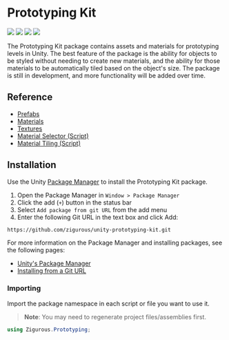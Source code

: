 # Prototyping Kit

[![](https://img.shields.io/badge/github-repo-blue?logo=github)](https://github.com/zigurous/unity-prototyping-kit)
[![](https://img.shields.io/github/package-json/v/zigurous/unity-prototyping-kit)](https://github.com/zigurous/unity-prototyping-kit/releases)
[![](https://img.shields.io/badge/docs-link-success)](https://docs.zigurous.com/com.zigurous.prototyping)
[![](https://img.shields.io/github/license/zigurous/unity-prototyping-kit)](https://github.com/zigurous/unity-prototyping-kit/blob/main/LICENSE.md)

The Prototyping Kit package contains assets and materials for prototyping levels in Unity. The best feature of the package is the ability for objects to be styled without needing to create new materials, and the ability for those materials to be automatically tiled based on the object's size. The package is still in development, and more functionality will be added over time.

## Reference

- [Prefabs](https://docs.zigurous.com/com.zigurous.prototyping/manual/prefabs.html)
- [Materials](https://docs.zigurous.com/com.zigurous.prototyping/manual/materials.html)
- [Textures](https://docs.zigurous.com/com.zigurous.prototyping/manual/textures.html)
- [Material Selector (Script)](https://docs.zigurous.com/com.zigurous.prototyping/api/Zigurous.Prototyping.MaterialSelector.html)
- [Material Tiling (Script)](https://docs.zigurous.com/com.zigurous.prototyping/api/Zigurous.Prototyping.MaterialTiling.html)

## Installation

Use the Unity [Package Manager](https://docs.unity3d.com/Manual/upm-ui.html) to install the Prototyping Kit package.

1. Open the Package Manager in `Window > Package Manager`
2. Click the add (`+`) button in the status bar
3. Select `Add package from git URL` from the add menu
4. Enter the following Git URL in the text box and click Add:

```http
https://github.com/zigurous/unity-prototyping-kit.git
```

For more information on the Package Manager and installing packages, see the following pages:

- [Unity's Package Manager](https://docs.unity3d.com/Manual/Packages.html)
- [Installing from a Git URL](https://docs.unity3d.com/Manual/upm-ui-giturl.html)

### Importing

Import the package namespace in each script or file you want to use it.

> **Note**: You may need to regenerate project files/assemblies first.

```csharp
using Zigurous.Prototyping;
```
